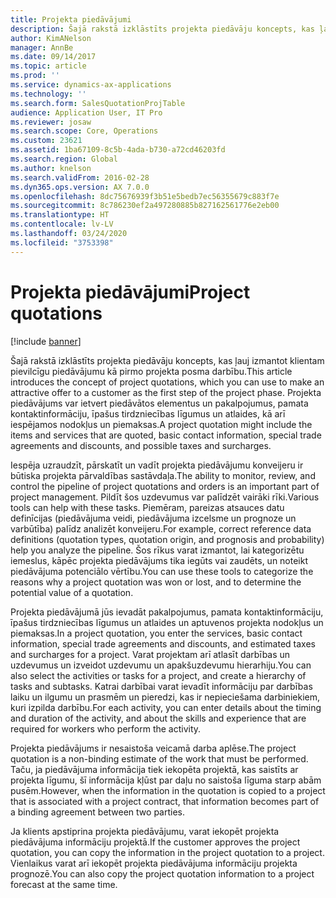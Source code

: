 ```yaml
---
title: Projekta piedāvājumi
description: Šajā rakstā izklāstīts projekta piedāvāju koncepts, kas ļauj izmantot klientam pievilcīgu piedāvājumu kā pirmo projekta posma darbību. Projekta piedāvājums var ietvert piedāvātos elementus un pakalpojumus, pamata kontaktinformāciju, īpašus tirdzniecības līgumus un atlaides, kā arī iespējamos nodokļus un piemaksas.
author: KimANelson
manager: AnnBe
ms.date: 09/14/2017
ms.topic: article
ms.prod: ''
ms.service: dynamics-ax-applications
ms.technology: ''
ms.search.form: SalesQuotationProjTable
audience: Application User, IT Pro
ms.reviewer: josaw
ms.search.scope: Core, Operations
ms.custom: 23621
ms.assetid: 1ba67109-8c5b-4ada-b730-a72cd46203fd
ms.search.region: Global
ms.author: knelson
ms.search.validFrom: 2016-02-28
ms.dyn365.ops.version: AX 7.0.0
ms.openlocfilehash: 8dc75676939f3b51e5bedb7ec56355679c883f7e
ms.sourcegitcommit: 8c786230ef2a497280885b827162561776e2eb00
ms.translationtype: HT
ms.contentlocale: lv-LV
ms.lasthandoff: 03/24/2020
ms.locfileid: "3753398"
---
```

# <a name="project-quotations"></a><span data-ttu-id="7db4d-104">Projekta piedāvājumi</span><span class="sxs-lookup"><span data-stu-id="7db4d-104">Project quotations</span></span>

[!include [banner](../includes/banner.md)]

<span data-ttu-id="7db4d-105">Šajā rakstā izklāstīts projekta piedāvāju koncepts, kas ļauj izmantot klientam pievilcīgu piedāvājumu kā pirmo projekta posma darbību.</span><span class="sxs-lookup"><span data-stu-id="7db4d-105">This article introduces the concept of project quotations, which you can use to make an attractive offer to a customer as the first step of the project phase.</span></span> <span data-ttu-id="7db4d-106">Projekta piedāvājums var ietvert piedāvātos elementus un pakalpojumus, pamata kontaktinformāciju, īpašus tirdzniecības līgumus un atlaides, kā arī iespējamos nodokļus un piemaksas.</span><span class="sxs-lookup"><span data-stu-id="7db4d-106">A project quotation might include the items and services that are quoted, basic contact information, special trade agreements and discounts, and possible taxes and surcharges.</span></span> 

<span data-ttu-id="7db4d-107">Iespēja uzraudzīt, pārskatīt un vadīt projekta piedāvājumu konveijeru ir būtiska projekta pārvaldības sastāvdaļa.</span><span class="sxs-lookup"><span data-stu-id="7db4d-107">The ability to monitor, review, and control the pipeline of project quotations and orders is an important part of project management.</span></span> <span data-ttu-id="7db4d-108">Pildīt šos uzdevumus var palīdzēt vairāki rīki.</span><span class="sxs-lookup"><span data-stu-id="7db4d-108">Various tools can help with these tasks.</span></span> <span data-ttu-id="7db4d-109">Piemēram, pareizas atsauces datu definīcijas (piedāvājuma veidi, piedāvājuma izcelsme un prognoze un varbūtība) palīdz analizēt konveijeru.</span><span class="sxs-lookup"><span data-stu-id="7db4d-109">For example, correct reference data definitions (quotation types, quotation origin, and prognosis and probability) help you analyze the pipeline.</span></span> <span data-ttu-id="7db4d-110">Šos rīkus varat izmantot, lai kategorizētu iemeslus, kāpēc projekta piedāvājums tika iegūts vai zaudēts, un noteikt piedāvājuma potenciālo vērtību.</span><span class="sxs-lookup"><span data-stu-id="7db4d-110">You can use these tools to categorize the reasons why a project quotation was won or lost, and to determine the potential value of a quotation.</span></span> 

<span data-ttu-id="7db4d-111">Projekta piedāvājumā jūs ievadāt pakalpojumus, pamata kontaktinformāciju, īpašus tirdzniecības līgumus un atlaides un aptuvenos projekta nodokļus un piemaksas.</span><span class="sxs-lookup"><span data-stu-id="7db4d-111">In a project quotation, you enter the services, basic contact information, special trade agreements and discounts, and estimated taxes and surcharges for a project.</span></span> <span data-ttu-id="7db4d-112">Varat projektam arī atlasīt darbības un uzdevumus un izveidot uzdevumu un apakšuzdevumu hierarhiju.</span><span class="sxs-lookup"><span data-stu-id="7db4d-112">You can also select the activities or tasks for a project, and create a hierarchy of tasks and subtasks.</span></span> <span data-ttu-id="7db4d-113">Katrai darbībai varat ievadīt informāciju par darbības laiku un ilgumu un prasmēm un pieredzi, kas ir nepieciešama darbiniekiem, kuri izpilda darbību.</span><span class="sxs-lookup"><span data-stu-id="7db4d-113">For each activity, you can enter details about the timing and duration of the activity, and about the skills and experience that are required for workers who perform the activity.</span></span> 

<span data-ttu-id="7db4d-114">Projekta piedāvājums ir nesaistoša veicamā darba aplēse.</span><span class="sxs-lookup"><span data-stu-id="7db4d-114">The project quotation is a non-binding estimate of the work that must be performed.</span></span> <span data-ttu-id="7db4d-115">Taču, ja piedāvājuma informācija tiek iekopēta projektā, kas saistīts ar projekta līgumu, šī informācija kļūst par daļu no saistoša līguma starp abām pusēm.</span><span class="sxs-lookup"><span data-stu-id="7db4d-115">However, when the information in the quotation is copied to a project that is associated with a project contract, that information becomes part of a binding agreement between two parties.</span></span> 

<span data-ttu-id="7db4d-116">Ja klients apstiprina projekta piedāvājumu, varat iekopēt projekta piedāvājuma informāciju projektā.</span><span class="sxs-lookup"><span data-stu-id="7db4d-116">If the customer approves the project quotation, you can copy the information in the project quotation to a project.</span></span> <span data-ttu-id="7db4d-117">Vienlaikus varat arī iekopēt projekta piedāvājuma informāciju projekta prognozē.</span><span class="sxs-lookup"><span data-stu-id="7db4d-117">You can also copy the project quotation information to a project forecast at the same time.</span></span>



